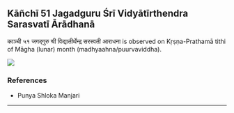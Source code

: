 ## Kāñchī 51 Jagadguru Śrī Vidyātīrthendra Sarasvatī Ārādhanā
काञ्ची ५१ जगद्गुरु श्री विद्यातीर्थेन्द्र सरस्वती आराधना is observed on Kṛṣṇa-Prathamā tithi of Māgha (lunar) month (madhyaahna/puurvaviddha).

_![](https://github.com/sanskrit-coders/jyotisha/blob/master/jyotisha/panchangam/temporal/festival/images/kanchi-jagadgurus/jagadguru-51.jpg)_
### References
* Punya Shloka Manjari


---
